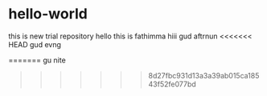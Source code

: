 # hello-world
this is new trial repository
hello this is fathimma
hiii
gud aftrnun
<<<<<<< HEAD
gud evng

=======
gu nite
>>>>>>> 8d27fbc931d13a3a39ab015ca18543f52fe077bd
